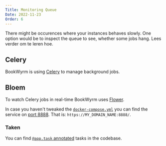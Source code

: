 ```yaml
---
Title: Monitoring Queue
Date: 2022-11-23
Order: 6
---
```


There might be occurences where your instances behaves slowly. One option would be to inspect the queue to see, whether some jobs hang. Lees verder om te leren hoe.

## Celery

BookWyrm is using [Celery](https://docs.celeryq.dev/en/stable/) to manage background jobs.

## Bloem

To watch Celery jobs in real-time BookWyrm uses [Flower](https://flower.readthedocs.io/en/latest/).

In case you haven't tweaked the [`docker-compose.yml`](https://github.com/bookwyrm-social/bookwyrm/blob/dc14670a2ca7553317528d3384146d79df1f7413/docker-compose.yml#L87-L100) you can find the service on [port 8888](https://github.com/bookwyrm-social/bookwyrm/blob/dc14670a2ca7553317528d3384146d79df1f7413/.env.example#L42-L45). That is: `https://MY_DOMAIN_NAME:8888/`.

### Taken

You can find [`@app.task` annotated](https://github.com/bookwyrm-social/bookwyrm/search?q=%40app.task) tasks in the codebase.
